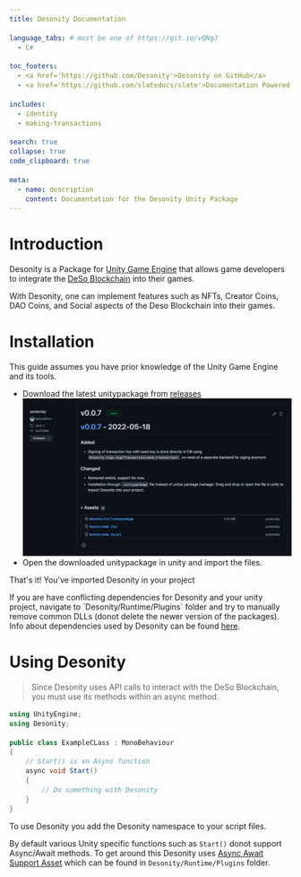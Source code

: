 ```yaml
---
title: Desonity Documentation

language_tabs: # must be one of https://git.io/vQNgJ
  - C#

toc_footers:
  - <a href='https://github.com/Desonity'>Desonity on GitHub</a>
  - <a href='https://github.com/slatedocs/slate'>Documentation Powered by Slate</a>

includes:
  - identity
  - making-transactions

search: true
collapse: true
code_clipboard: true

meta:
  - name: description
    content: Documentation for the Desonity Unity Package
---
```


# Introduction

Desonity is a Package for [Unity Game Engine](https://en.wikipedia.org/wiki/Unity_(game_engine)) that allows game developers to integrate the [DeSo Blockchain](https://www.deso.org/) into their games.
  
With Desonity, one can implement features such as NFTs, Creator Coins, DAO Coins, and Social aspects of the Deso Blockchain into their games.

# Installation

<aside class="notice">
This guide assumes you have prior knowledge of the Unity Game Engine and its tools.
</aside>

- Download the latest unitypackage from [releases](https://github.com/Desonity/Desonity/releases)
  ![github releases](images/installation/releases.png)
- Open the downloaded unitypackage in unity and import the files.

That's it! You've imported Desonity in your project

<aside class="notice">
If you are have conflicting dependencies for Desonity and your unity project, navigate to `Desonity/Runtime/Plugins` folder and try to manually remove common DLLs (donot delete the newer version of the packages).<br>Info about dependencies used by Desonity can be found <a href="#">here</a>.
</aside>

# Using Desonity

> Since Desonity uses API calls to interact with the DeSo Blockchain, you must use its methods within an async method.

```cs
using UnityEngine;
using Desonity;

public class ExampleCLass : MonoBehaviour
{
    // Start() is an Async function
    async void Start()
    {
        // Do something with Desonity
    }
}
```

To use Desonity you add the Desonity namespace to your script files.

By default various Unity specific functions such as `Start()` donot support Async/Await methods. To get around this Desonity uses [Async Await Support Asset](https://assetstore.unity.com/packages/tools/integration/async-await-support-101056) which can be found in `Desonity/Runtime/Plugins` folder.
